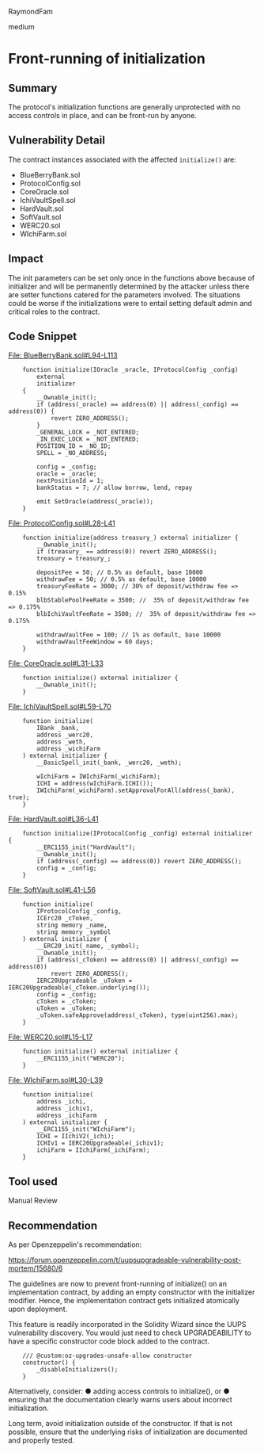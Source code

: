 RaymondFam

medium

# Front-running of initialization

## Summary
The protocol's initialization functions are generally unprotected with no access controls in place, and can be front-run by anyone.

## Vulnerability Detail
The contract instances associated with the affected `initialize()` are:

- BlueBerryBank.sol
- ProtocolConfig.sol
- CoreOracle.sol
- IchiVaultSpell.sol
- HardVault.sol
- SoftVault.sol
- WERC20.sol
- WIchiFarm.sol

## Impact
The init parameters can be set only once in the functions above because of initializer and will be permanently determined by the attacker unless there are setter functions catered for the parameters involved. The situations could be worse if the initializations were to entail setting default admin and critical roles to the contract.

## Code Snippet
[File: BlueBerryBank.sol#L94-L113](https://github.com/sherlock-audit/2023-02-blueberry/blob/main/contracts/BlueBerryBank.sol#L94-L113)

```solidity
    function initialize(IOracle _oracle, IProtocolConfig _config)
        external
        initializer
    {
        __Ownable_init();
        if (address(_oracle) == address(0) || address(_config) == address(0)) {
            revert ZERO_ADDRESS();
        }
        _GENERAL_LOCK = _NOT_ENTERED;
        _IN_EXEC_LOCK = _NOT_ENTERED;
        POSITION_ID = _NO_ID;
        SPELL = _NO_ADDRESS;

        config = _config;
        oracle = _oracle;
        nextPositionId = 1;
        bankStatus = 7; // allow borrow, lend, repay

        emit SetOracle(address(_oracle));
    }
```
[File: ProtocolConfig.sol#L28-L41](https://github.com/sherlock-audit/2023-02-blueberry/blob/main/contracts/ProtocolConfig.sol#L28-L41)

```solidity
    function initialize(address treasury_) external initializer {
        __Ownable_init();
        if (treasury_ == address(0)) revert ZERO_ADDRESS();
        treasury = treasury_;

        depositFee = 50; // 0.5% as default, base 10000
        withdrawFee = 50; // 0.5% as default, base 10000
        treasuryFeeRate = 3000; // 30% of deposit/withdraw fee => 0.15%
        blbStablePoolFeeRate = 3500; //  35% of deposit/withdraw fee => 0.175%
        blbIchiVaultFeeRate = 3500; //  35% of deposit/withdraw fee => 0.175%

        withdrawVaultFee = 100; // 1% as default, base 10000
        withdrawVaultFeeWindow = 60 days;
    }
```
[File: CoreOracle.sol#L31-L33](https://github.com/sherlock-audit/2023-02-blueberry/blob/main/contracts/oracle/CoreOracle.sol#L31-L33)

```solidity
    function initialize() external initializer {
        __Ownable_init();
    }
```
[File: IchiVaultSpell.sol#L59-L70](https://github.com/sherlock-audit/2023-02-blueberry/blob/main/contracts/spell/IchiVaultSpell.sol#L59-L70)

```solidity
    function initialize(
        IBank _bank,
        address _werc20,
        address _weth,
        address _wichiFarm
    ) external initializer {
        __BasicSpell_init(_bank, _werc20, _weth);

        wIchiFarm = IWIchiFarm(_wichiFarm);
        ICHI = address(wIchiFarm.ICHI());
        IWIchiFarm(_wichiFarm).setApprovalForAll(address(_bank), true);
    }
```
[File: HardVault.sol#L36-L41](https://github.com/sherlock-audit/2023-02-blueberry/blob/main/contracts/vault/HardVault.sol#L36-L41)

```solidity
    function initialize(IProtocolConfig _config) external initializer {
        __ERC1155_init("HardVault");
        __Ownable_init();
        if (address(_config) == address(0)) revert ZERO_ADDRESS();
        config = _config;
    }
```
[File: SoftVault.sol#L41-L56](https://github.com/sherlock-audit/2023-02-blueberry/blob/main/contracts/vault/SoftVault.sol#L41-L56)

```solidity
    function initialize(
        IProtocolConfig _config,
        ICErc20 _cToken,
        string memory _name,
        string memory _symbol
    ) external initializer {
        __ERC20_init(_name, _symbol);
        __Ownable_init();
        if (address(_cToken) == address(0) || address(_config) == address(0))
            revert ZERO_ADDRESS();
        IERC20Upgradeable _uToken = IERC20Upgradeable(_cToken.underlying());
        config = _config;
        cToken = _cToken;
        uToken = _uToken;
        _uToken.safeApprove(address(_cToken), type(uint256).max);
    }
```
[File: WERC20.sol#L15-L17](https://github.com/sherlock-audit/2023-02-blueberry/blob/main/contracts/wrapper/WERC20.sol#L15-L17)

```solidity
    function initialize() external initializer {
        __ERC1155_init("WERC20");
    }
```
[File: WIchiFarm.sol#L30-L39](https://github.com/sherlock-audit/2023-02-blueberry/blob/main/contracts/wrapper/WIchiFarm.sol#L30-L39)

```solidity
    function initialize(
        address _ichi,
        address _ichiv1,
        address _ichiFarm
    ) external initializer {
        __ERC1155_init("WIchiFarm");
        ICHI = IIchiV2(_ichi);
        ICHIv1 = IERC20Upgradeable(_ichiv1);
        ichiFarm = IIchiFarm(_ichiFarm);
    }
```
## Tool used

Manual Review

## Recommendation
As per Openzeppelin's recommendation:

https://forum.openzeppelin.com/t/uupsupgradeable-vulnerability-post-mortem/15680/6

The guidelines are now to prevent front-running of initialize() on an implementation contract, by adding an empty constructor with the initializer modifier. Hence, the implementation contract gets initialized atomically upon deployment.

This feature is readily incorporated in the Solidity Wizard since the UUPS vulnerability discovery. You would just need to check UPGRADEABILITY to have a specific constructor code block added to the contract.

```solidity
    /// @custom:oz-upgrades-unsafe-allow constructor
    constructor() {
        _disableInitializers();
    }
```
Alternatively, consider:
● adding access controls to initialize(), or
● ensuring that the documentation clearly warns users about incorrect initialization.

Long term, avoid initialization outside of the constructor. If that is not possible, ensure that the underlying risks of initialization are documented and properly tested.
